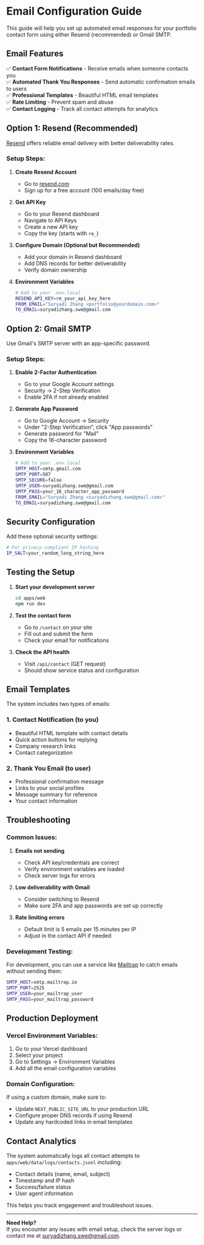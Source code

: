 # Email Configuration Guide

This guide will help you set up automated email responses for your portfolio contact form using either Resend (recommended) or Gmail SMTP.

## Email Features

✅ **Contact Form Notifications** - Receive emails when someone contacts you  
✅ **Automated Thank You Responses** - Send automatic confirmation emails to users  
✅ **Professional Templates** - Beautiful HTML email templates  
✅ **Rate Limiting** - Prevent spam and abuse  
✅ **Contact Logging** - Track all contact attempts for analytics

## Option 1: Resend (Recommended)

[Resend](https://resend.com) offers reliable email delivery with better deliverability rates.

### Setup Steps:

1. **Create Resend Account**
   - Go to [resend.com](https://resend.com)
   - Sign up for a free account (100 emails/day free)

2. **Get API Key**
   - Go to your Resend dashboard
   - Navigate to API Keys
   - Create a new API key
   - Copy the key (starts with `re_`)

3. **Configure Domain (Optional but Recommended)**
   - Add your domain in Resend dashboard
   - Add DNS records for better deliverability
   - Verify domain ownership

4. **Environment Variables**
   ```bash
   # Add to your .env.local
   RESEND_API_KEY=re_your_api_key_here
   FROM_EMAIL="Suryadi Zhang <portfolio@yourdomain.com>"
   TO_EMAIL=suryadizhang.swe@gmail.com
   ```

## Option 2: Gmail SMTP

Use Gmail's SMTP server with an app-specific password.

### Setup Steps:

1. **Enable 2-Factor Authentication**
   - Go to your Google Account settings
   - Security → 2-Step Verification
   - Enable 2FA if not already enabled

2. **Generate App Password**
   - Go to Google Account → Security
   - Under "2-Step Verification", click "App passwords"
   - Generate password for "Mail"
   - Copy the 16-character password

3. **Environment Variables**
   ```bash
   # Add to your .env.local
   SMTP_HOST=smtp.gmail.com
   SMTP_PORT=587
   SMTP_SECURE=false
   SMTP_USER=suryadizhang.swe@gmail.com
   SMTP_PASS=your_16_character_app_password
   FROM_EMAIL="Suryadi Zhang <suryadizhang.swe@gmail.com>"
   TO_EMAIL=suryadizhang.swe@gmail.com
   ```

## Security Configuration

Add these optional security settings:

```bash
# For privacy-compliant IP hashing
IP_SALT=your_random_long_string_here
```

## Testing the Setup

1. **Start your development server**
   ```bash
   cd apps/web
   npm run dev
   ```

2. **Test the contact form**
   - Go to `/contact` on your site
   - Fill out and submit the form
   - Check your email for notifications

3. **Check the API health**
   - Visit `/api/contact` (GET request)
   - Should show service status and configuration

## Email Templates

The system includes two types of emails:

### 1. Contact Notification (to you)
- Beautiful HTML template with contact details
- Quick action buttons for replying
- Company research links
- Contact categorization

### 2. Thank You Email (to user)
- Professional confirmation message
- Links to your social profiles
- Message summary for reference
- Your contact information

## Troubleshooting

### Common Issues:

1. **Emails not sending**
   - Check API key/credentials are correct
   - Verify environment variables are loaded
   - Check server logs for errors

2. **Low deliverability with Gmail**
   - Consider switching to Resend
   - Make sure 2FA and app passwords are set up correctly

3. **Rate limiting errors**
   - Default limit is 5 emails per 15 minutes per IP
   - Adjust in the contact API if needed

### Development Testing:

For development, you can use a service like [Mailtrap](https://mailtrap.io) to catch emails without sending them:

```bash
SMTP_HOST=smtp.mailtrap.io
SMTP_PORT=2525
SMTP_USER=your_mailtrap_user
SMTP_PASS=your_mailtrap_password
```

## Production Deployment

### Vercel Environment Variables:

1. Go to your Vercel dashboard
2. Select your project
3. Go to Settings → Environment Variables
4. Add all the email configuration variables

### Domain Configuration:

If using a custom domain, make sure to:
- Update `NEXT_PUBLIC_SITE_URL` to your production URL
- Configure proper DNS records if using Resend
- Update any hardcoded links in email templates

## Contact Analytics

The system automatically logs all contact attempts to `apps/web/data/logs/contacts.jsonl` including:
- Contact details (name, email, subject)
- Timestamp and IP hash
- Success/failure status
- User agent information

This helps you track engagement and troubleshoot issues.

---

**Need Help?**  
If you encounter any issues with email setup, check the server logs or contact me at suryadizhang.swe@gmail.com.